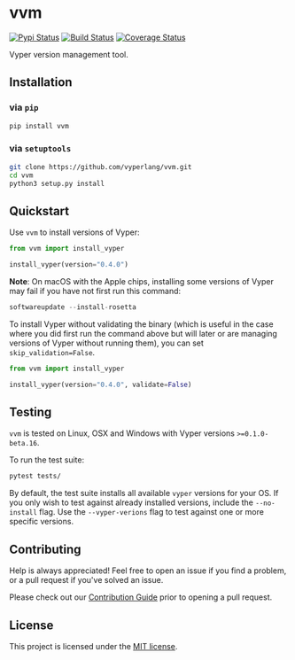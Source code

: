 # vvm

[![Pypi Status](https://img.shields.io/pypi/v/vvm.svg)](https://pypi.org/project/vvm/) [![Build Status](https://img.shields.io/github/actions/workflow/status/vyperlang/vvm/main.yaml?branch=master)](https://github.com/vyperlang/vvm/actions) [![Coverage Status](https://img.shields.io/codecov/c/github/vyperlang/vvm)](https://codecov.io/gh/vyperlang/vvm)

Vyper version management tool.

## Installation

### via `pip`

```bash
pip install vvm
```

### via `setuptools`

```bash
git clone https://github.com/vyperlang/vvm.git
cd vvm
python3 setup.py install
```

## Quickstart

Use `vvm` to install versions of Vyper:

```python
from vvm import install_vyper

install_vyper(version="0.4.0")
```

**Note**: On macOS with the Apple chips, installing some versions of Vyper may fail if you have not first run this
command:

```python
softwareupdate --install-rosetta
```

To install Vyper without validating the binary (which is useful in the case where you did first run the command above
but will later or are managing versions of Vyper without running them), you can set `skip_validation=False`.

```python
from vvm import install_vyper

install_vyper(version="0.4.0", validate=False)
```

## Testing

`vvm` is tested on Linux, OSX and Windows with Vyper versions `>=0.1.0-beta.16`.

To run the test suite:

```bash
pytest tests/
```

By default, the test suite installs all available `vyper` versions for your OS. If you only wish to test against already installed versions, include the `--no-install` flag. Use the `--vyper-verions` flag to test against one or more specific versions.

## Contributing

Help is always appreciated! Feel free to open an issue if you find a problem, or a pull request if you've solved an issue.

Please check out our [Contribution Guide](CONTRIBUTING.md) prior to opening a pull request.

## License

This project is licensed under the [MIT license](LICENSE).
